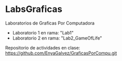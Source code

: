 # LabsGraficas
Laboratorios de Graficas Por Computadora
* Laboratorio 1 en rama: "Lab1"
* Laboratorio 2 en rama: "Lab2_GameOfLife"


Repositorio de actividades en clase: https://github.com/EnyaGalvez/GraficasPorCompu.git
